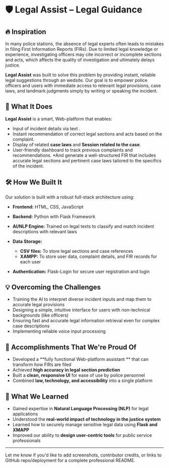 # 🛡️ Legal Assist – Legal Guidance

## 🔥 Inspiration

In many police stations, the absence of legal experts often leads to mistakes in filing First Information Reports (FIRs). Due to limited legal knowledge or experience, investigating officers may cite incorrect or incomplete sections and acts, which affects the quality of investigation and ultimately delays justice.

**Legal Assist** was built to solve this problem by providing instant, reliable legal suggestions through an wedsite. Our goal is to empower police officers and users with immediate access to relevant legal provisions, case laws, and landmark judgments simply by writing or speaking the incident.


## 🚀 What It Does

**Legal Assist** is a smart, Web-platform that enables:

* Input of incident details via text .
* Instant recommendation of correct legal sections and acts based on the complaint.
* Display of related **case laws** and **Session related to the case**.
* User-friendly dashboard to track previous complaints and recommendations.
*And generate a well-structured FIR that includes accurate legal sections and pertinent case laws tailored to the specifics of the incident.

## 🛠️ How We Built It

Our solution is built with a robust full-stack architecture using:

* **Frontend:** HTML, CSS, JavaScript
* **Backend:** Python with Flask Framework
* **AI/NLP Engine:** Trained on legal texts to classify and match incident descriptions with relevant laws
* **Data Storage:**

  * **CSV files:** To store legal sections and case references
  * **XAMPP:** To store user data, complaint details, and FIR records for each user
* **Authentication:** Flask-Login for secure user registration and login

## 💡 Overcoming the Challenges

* Training the AI to interpret diverse incident inputs and map them to accurate legal provisions
* Designing a simple, intuitive interface for users with non-technical backgrounds (like officers)
* Ensuring fast and accurate legal information retrieval even for complex case descriptions
* Implementing reliable voice input processing

## 🎯 Accomplishments That We're Proud Of

* Developed a **fully functional Web-platform assistant ** that can transform how FIRs are filed
* Achieved **high accuracy in legal section prediction**
* Built a **clean, responsive UI** for ease of use by police personnel
* Combined **law, technology, and accessibility** into a single platform

## 📖 What We Learned

* Gained expertise in **Natural Language Processing (NLP)** for legal applications
* Understood the **real-world impact of technology in the justice system**
* Learned how to securely manage sensitive legal data using **Flask and XMAPP**
* Improved our ability to **design user-centric tools** for public service professionals

---

Let me know if you'd like to add screenshots, contributor credits, or links to GitHub repo/deployment for a complete professional README.
